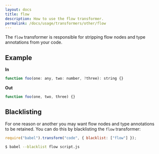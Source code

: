 ```yaml
---
layout: docs
title: flow
description: How to use the flow transformer.
permalink: /docs/usage/transformers/other/flow
---
```


The `flow` transformer is responsible for stripping flow nodes and type annotations from
your code.

## Example

**In**

```javascript
function foo(one: any, two: number, ?three): string {}
```

**Out**

```javascript
function foo(one, two, three) {}
```

## Blacklisting

For one reason or another you may want flow nodes and type annotations to be retained.
You can do this by blacklisting the `flow` transformer:

```javascript
require("babel").transform("code", { blacklist: ["flow"] });
```

```sh
$ babel --blacklist flow script.js
```
